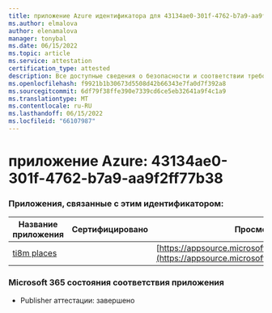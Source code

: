 ```yaml
---
title: приложение Azure идентификатора для 43134ae0-301f-4762-b7a9-aa9f2ff77b38
ms.author: elmalova
author: elenamalova
manager: tonybal
ms.date: 06/15/2022
ms.topic: article
ms.service: attestation
certification_type: attested
description: Все доступные сведения о безопасности и соответствии требованиям для 43134ae0-301f-4762-b7a9-aa9f2ff77b38.
ms.openlocfilehash: f9921b1b30673d5508d42b66343e7fa0d7f392a8
ms.sourcegitcommit: 6df79f38ffe390e7339cd6ce5eb32641a9f4c1a9
ms.translationtype: MT
ms.contentlocale: ru-RU
ms.lasthandoff: 06/15/2022
ms.locfileid: "66107987"
---
```

# <a name="azure-app-id-43134ae0-301f-4762-b7a9-aa9f2ff77b38"></a>приложение Azure: 43134ae0-301f-4762-b7a9-aa9f2ff77b38


### <a name="apps-associated-with-this-id"></a>Приложения, связанные с этим идентификатором:
| **Название приложения** | **Сертифицировано** | **Просмотр в AppSource** |
|--------------|---------------|-----------------------|
| [ti8m places](../forward/WA200003311.md) |  | [https://appsource.microsoft.com/product/office/WA200003311](https://appsource.microsoft.com/product/office/WA200003311) |

### <a name="microsoft-365-app-compliance-status"></a>Microsoft 365 состояния соответствия приложения
- Publisher аттестации: завершено
